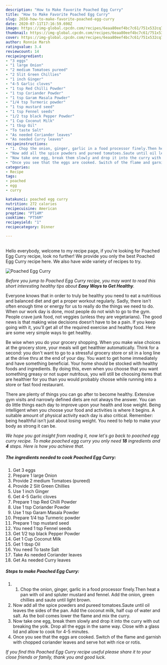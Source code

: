 ```yaml
---
description: "How to Make Favorite Poached Egg Curry"
title: "How to Make Favorite Poached Egg Curry"
slug: 2658-how-to-make-favorite-poached-egg-curry
date: 2020-07-11T17:16:59.698Z
image: https://img-global.cpcdn.com/recipes/6eaa80eef4bc7c61/751x532cq70/poached-egg-curry-recipe-main-photo.jpg
thumbnail: https://img-global.cpcdn.com/recipes/6eaa80eef4bc7c61/751x532cq70/poached-egg-curry-recipe-main-photo.jpg
cover: https://img-global.cpcdn.com/recipes/6eaa80eef4bc7c61/751x532cq70/poached-egg-curry-recipe-main-photo.jpg
author: Ronnie Marsh
ratingvalue: 3.4
reviewcount: 14
recipeingredient:
- "3 eggs"
- "1 large Onion"
- "2 medium Tomatoes pureed"
- "2 Slit Green Chillies"
- "1 inch Ginger"
- "4-5 Garlic cloves"
- "1 tsp Red Chilli Powder"
- "1 tsp Coriander Powder"
- "1 tsp Garam Masala Powder"
- "1/4 tsp Turmeric powder"
- "1 tsp mustard seed"
- "1 tsp Fennel seeds"
- "1/2 tsp black Pepper Powder"
- "1 Cup Coconut Milk"
- "1 tbsp Oil"
- "To taste Salt"
- "As needed Coriander leaves"
- "As needed Curry leaves"
recipeinstructions:
- "1. Chop the onion, ginger, garlic in a food processor finely.Then heat a pan with oil and spluter mustard and fennel. Add the onion, green chillies and saute until light brown."
- "Now add all the spice powders and pureed tomatoes.Saute until oil leaves the sides of the pan. Add the coconut milk, half cup of water and salt. As the boil comes lower the flame and mix the curry."
- "Now take one egg, break them slowly and drop it into the curry with out breaking the yolk. Drop all the eggs in the same way. Close with a glass lid and allow to cook for 4-5 minutes."
- "Once you see that the eggs are cooked. Switch of the flame and garnish with chopped coriander leaves and serve hot with rice or rotis."
categories:
- Recipe
tags:
- poached
- egg
- curry

katakunci: poached egg curry 
nutrition: 272 calories
recipecuisine: American
preptime: "PT14M"
cooktime: "PT56M"
recipeyield: "1"
recipecategory: Dinner

---
```

<br>
Hello everybody, welcome to my recipe page, if you're looking for Poached Egg Curry recipe, look no further! We provide you only the best Poached Egg Curry recipe here. We also have wide variety of recipes to try.
<br>


![Poached Egg Curry](https://img-global.cpcdn.com/recipes/6eaa80eef4bc7c61/751x532cq70/poached-egg-curry-recipe-main-photo.jpg)

<i>Before you jump to Poached Egg Curry recipe, you may want to read this short interesting healthy tips about <strong>Easy Ways to Get Healthy</strong>.</i>

Everyone knows that in order to truly be healthy you need to eat a nutritious and balanced diet and get a proper workout regularly. Sadly, there isn't often enough time or energy for us to really do the things we need to do. When our work day is done, most people do not wish to go to the gym. People crave junk food, not veggies (unless they are vegetarians). The good news is that making wise decisions doesn’t have to be a pain. If you keep going with it, you'll get all of the required exercise and healthy food. Here are some very simple ways to get healthy.

Be wise when you do your grocery shopping. When you make wise choices at the grocery store, your meals will get healthier automatically. Think for a second: you don't want to go to a stressful grocery store or sit in a long line at the drive thru at the end of your day. You want to get home immediately and have something beneficial. Your home should be stocked with healthy foods and ingredients. By doing this, even when you choose that you want something greasy or not super nutritous, you will still be choosing items that are healthier for you than you would probably choose while running into a store or fast food restaurant.

There are plenty of things you can go after to become healthy. Extensive gym visits and narrowly defined diets are not always the answer. You can do little things each day to improve upon your health and lose weight. Being intelligent when you choose your food and activities is where it begins. A suitable amount of physical activity each day is also critical. Remember: being healthful isn’t just about losing weight. You need to help to make your body as strong it can be. 


<i>We hope you got insight from reading it, now let's go back to poached egg curry recipe. To make poached egg curry you only need <strong>18</strong> ingredients and <strong>4</strong> steps. Here is how you achieve that.
</i>

##### The ingredients needed to cook Poached Egg Curry:

1. Get 3 eggs
1. Prepare 1 large Onion
1. Provide 2 medium Tomatoes (pureed)
1. Provide 2 Slit Green Chillies
1. Use 1 inch Ginger
1. Get 4-5 Garlic cloves
1. Prepare 1 tsp Red Chilli Powder
1. Use 1 tsp Coriander Powder
1. Use 1 tsp Garam Masala Powder
1. Prepare 1/4 tsp Turmeric powder
1. Prepare 1 tsp mustard seed
1. You need 1 tsp Fennel seeds
1. Get 1/2 tsp black Pepper Powder
1. Get 1 Cup Coconut Milk
1. Get 1 tbsp Oil
1. You need To taste Salt
1. Take As needed Coriander leaves
1. Get As needed Curry leaves


##### Steps to make Poached Egg Curry:

1. 1. Chop the onion, ginger, garlic in a food processor finely.Then heat a pan with oil and spluter mustard and fennel. Add the onion, green chillies and saute until light brown.
1. Now add all the spice powders and pureed tomatoes.Saute until oil leaves the sides of the pan. Add the coconut milk, half cup of water and salt. As the boil comes lower the flame and mix the curry.
1. Now take one egg, break them slowly and drop it into the curry with out breaking the yolk. Drop all the eggs in the same way. Close with a glass lid and allow to cook for 4-5 minutes.
1. Once you see that the eggs are cooked. Switch of the flame and garnish with chopped coriander leaves and serve hot with rice or rotis.


<i>If you find this Poached Egg Curry recipe useful please share it to your close friends or family, thank you and good luck.</i>
